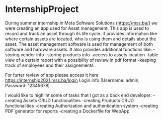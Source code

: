 # InternshipProject

During summer internship in Meta Software Solutions (https://mss.ba/) we were creating an app used for Asset management.
This app is used to record and track an asset through its life cycle. It provides information like where certain assets are located,
who is using them and details about the asset. The asset management software is used for management of both software and hardware assets.
It also provides  additional functions like:
-storing vendor info
-storing products info
-access to assets location
-table view of a certain report with a possibility of review in pdf format
-keeping track of employees and their assignements

For furter review of app please access it here https://internship2021.mss.ba/login
Login info (Username: admin, Password: 12345678)

I would like to highliht some of tasks that I got as a back end developer:
-creating Assets CRUD functionalities
-creating Products CRUD functionalities
-creating Authorization and authentication system
-creating PDF generator for reports
-creating a Dockerfile for WebApp
